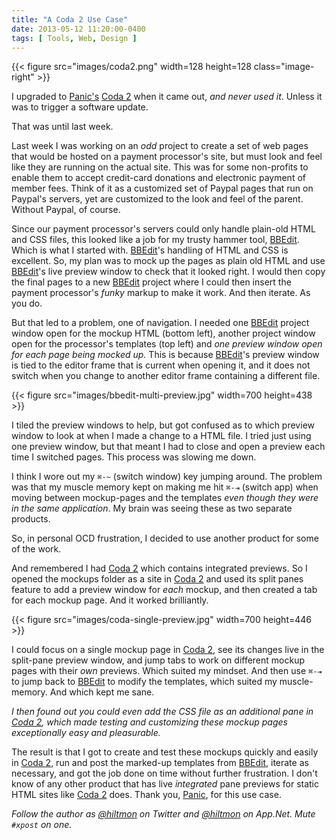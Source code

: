 ```yaml
---
title: "A Coda 2 Use Case"
date: 2013-05-12 11:20:00-0400
tags: [ Tools, Web, Design ]
---
```


{{< figure src="images/coda2.png" width=128 height=128 class="image-right" >}}

I upgraded to [Panic's][panic] [Coda 2][coda] when it came out, *and never used it*. Unless it was to trigger a software update.

That was until last week.

Last week I was working on an *odd* project to create a set of web pages that would be hosted on a payment processor's site, but must look and feel like they are running on the actual site. This was for some non-profits to enable them to accept credit-card donations and electronic payment of member fees. Think of it as a customized set of Paypal pages that run on Paypal's servers, yet are customized to the look and feel of the parent. Without Paypal, of course.

Since our payment processor's servers could only handle plain-old HTML and CSS files, this looked like a job for my trusty hammer tool, [BBEdit][bbedit]. Which is what I started with. [BBEdit][bbedit]'s handling of HTML and CSS is excellent. So, my plan was to mock up the pages as plain old HTML and use [BBEdit][bbedit]'s live preview window to check that it looked right. I would then copy the final pages to a new [BBEdit][bbedit] project where I could then insert the payment processor's *funky* markup to make it work. And then iterate. As you do.

But that led to a problem, one of navigation. I needed one [BBEdit][bbedit] project window open for the mockup HTML (bottom left), another project window open for the processor's templates (top left) and *one preview window open for each page being mocked up.* This is because [BBEdit][bbedit]'s preview window is tied to the editor frame that is current when opening it, and it does not switch when you change to another editor frame containing a different file.

{{< figure src="images/bbedit-multi-preview.jpg" width=700 height=438 >}}

I tiled the preview windows to help, but got confused as to which preview window to look at when I made a change to a HTML file. I tried just using one preview window, but that meant I had to close and open a preview each time I switched pages. This process was slowing me down.

I think I wore out my `⌘-~` (switch window) key jumping around. The problem was that my muscle memory kept on making me hit `⌘-⇥` (switch app) when moving between mockup-pages and the templates *even though they were in the same application*. My brain was seeing these as two separate products.

So, in personal OCD frustration, I decided to use another product for some of the work.

And remembered I had [Coda 2][coda] which contains integrated previews. So I opened the mockups folder as a site in [Coda 2][coda] and used its split panes feature to add a preview window for *each* mockup, and then created a tab for each mockup page. And it worked brilliantly.

{{< figure src="images/coda-single-preview.jpg" width=700 height=446 >}}

I could focus on a single mockup page in [Coda 2][coda], see its changes live in the split-pane preview window, and jump tabs to work on different mockup pages with their *own* previews. Which suited my mindset. And then use `⌘-⇥` to jump back to [BBEdit][bbedit] to modify the templates, which suited my muscle-memory. And which kept me sane.

*I then found out you could even add the CSS file as an additional pane in [Coda 2][coda], which made testing and customizing these mockup pages exceptionally easy and pleasurable.*

The result is that I got to create and test these mockups quickly and easily in [Coda 2][coda], run and post the marked-up templates from [BBEdit][bbedit], iterate as necessary, and got the job done on time without further frustration. I don't know of any other product that has live *integrated* pane previews for static HTML sites like [Coda 2][coda] does. Thank you, [Panic][panic], for this use case.

*Follow the author as [@hiltmon][twitter] on Twitter and [@hiltmon][app] on App.Net. Mute `#xpost` on one.*

[app]: http://alpha.app.net/hiltmon
[panic]: http://www.panic.com
[coda]: https://itunes.apple.com/us/app/coda-2/id499340368?mt=12&uo=4&at=10l894
[bbedit]: https://itunes.apple.com/us/app/bbedit/id404009241?mt=12&uo=4&at=10l894
[twitter]: https://twitter.com/hiltmon

